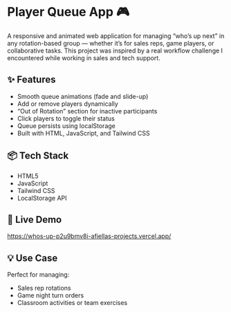 # Player Queue App 🎮

A responsive and animated web application for managing “who’s up next” in any rotation-based group — whether it’s for sales reps, game players, or collaborative tasks. This project was inspired by a real workflow challenge I encountered while working in sales and tech support.

## ✨ Features

- Smooth queue animations (fade and slide-up)
- Add or remove players dynamically
- “Out of Rotation” section for inactive participants
- Click players to toggle their status
- Queue persists using localStorage
- Built with HTML, JavaScript, and Tailwind CSS

## 📦 Tech Stack

- HTML5
- JavaScript
- Tailwind CSS
- LocalStorage API

## 🔗 Live Demo

https://whos-up-p2u9bmv8i-afiellas-projects.vercel.app/

## 💡 Use Case

Perfect for managing:
- Sales rep rotations
- Game night turn orders
- Classroom activities or team exercises



